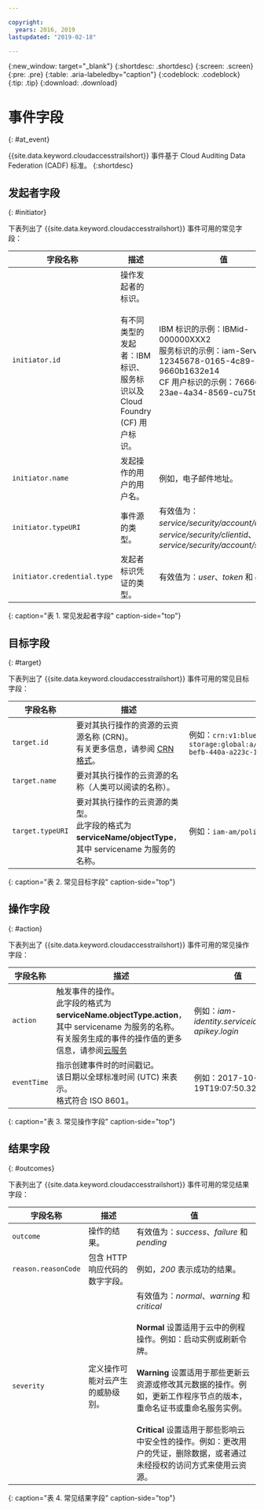 ```yaml
---

copyright:
  years: 2016, 2019
lastupdated: "2019-02-18"

---
```


{:new_window: target="_blank"}
{:shortdesc: .shortdesc}
{:screen: .screen}
{:pre: .pre}
{:table: .aria-labeledby="caption"}
{:codeblock: .codeblock}
{:tip: .tip}
{:download: .download}



# 事件字段
{: #at_event}

{{site.data.keyword.cloudaccesstrailshort}} 事件基于 Cloud Auditing Data Federation (CADF) 标准。
{:shortdesc}

## 发起者字段
{: #initiator}

下表列出了 {{site.data.keyword.cloudaccesstrailshort}} 事件可用的常见字段：

|字段名称|描述|值|
|------------|-------------|-------|
| `initiator.id` |操作发起者的标识。</br></br>有不同类型的发起者：IBM 标识、服务标识以及 Cloud Foundry (CF) 用户标识。|IBM 标识的示例：IBMid-000000XXX2</br>服务标识的示例：iam-ServiceId-12345678-0165-4c89-847d-9660b1632e14</br>CF 用户标识的示例：7666666b-23ae-4a34-8569-cu75tgdr4da3 |
| `initiator.name` |发起操作的用户的用户名。|例如，电子邮件地址。|
| `initiator.typeURI` |事件源的类型。|有效值为：*service/security/account/user*、*service/security/clientid*、*service/security/account/serviceid*|
| `initiator.credential.type` |发起者标识凭证的类型。|有效值为：*user*、*token* 和 *apikey*|
{: caption="表 1. 常见发起者字段" caption-side="top"} 

  

## 目标字段
{: #target}

下表列出了 {{site.data.keyword.cloudaccesstrailshort}} 事件可用的常见目标字段：

|字段名称|描述|值|
|------------|-------------|-------|
| `target.id` |要对其执行操作的资源的云资源名称 (CRN)。</br>有关更多信息，请参阅 [CRN 格式](/docs/overview?topic=overview-format-crn#format)。| 例如：`crn:v1:bluemix:public:cloud-object-storage:global:a/12345678e6232019c6567c9123456789:fr56et47-befb-440a-a223c-12345678dae1:bucket:bucket1` |
| `target.name` |要对其执行操作的云资源的名称（人类可以阅读的名称）。|  |
| `target.typeURI` |要对其执行操作的云资源的类型。</br>此字段的格式为 **serviceName/objectType**，其中 servicename 为服务的名称。| 例如：`iam-am/policy` 或 `cloud-object-storage/bucket/acl` |
{: caption="表 2. 常见目标字段" caption-side="top"} 


 
## 操作字段
{: #action}

下表列出了 {{site.data.keyword.cloudaccesstrailshort}} 事件可用的常见操作字段：

|字段名称|描述|值|
|------------|-------------|-------|
| `action` |触发事件的操作。</br>此字段的格式为 **serviceName.objectType.action**，其中 servicename 为服务的名称。</br>有关服务生成的事件的操作值的更多信息，请参阅<a href="/docs/services/cloud-activity-tracker/cloud_services.html#cloud_services">云服务</a> | 例如：*iam-identity.serviceid-apikey.login* |
| `eventTime` |指示创建事件时的时间戳记。</br>该日期以全球标准时间 (UTC) 来表示。</br>格式符合 ISO 8601。|例如：2017-10-19T19:07:50.32+0000|
{: caption="表 3. 常见操作字段" caption-side="top"} 



## 结果字段
{: #outcomes}

下表列出了 {{site.data.keyword.cloudaccesstrailshort}} 事件可用的常见结果字段：

|字段名称|描述|值|
|------------|-------------|-------|
| `outcome` |操作的结果。|有效值为：*success*、*failure* 和 *pending*|
| `reason.reasonCode` |包含 HTTP 响应代码的数字字段。|例如，*200* 表示成功的结果。|
| `severity` |定义操作可能对云产生的威胁级别。|有效值为：*normal*、*warning* 和 *critical*</br></br>**Normal** 设置适用于云中的例程操作。例如：启动实例或刷新令牌。</br></br>**Warning** 设置适用于那些更新云资源或修改其元数据的操作。例如，更新工作程序节点的版本，重命名证书或重命名服务实例。</br></br>**Critical** 设置适用于那些影响云中安全性的操作。例如：更改用户的凭证，删除数据，或者通过未经授权的访问方式来使用云资源。|
{: caption="表 4. 常见结果字段" caption-side="top"} 


